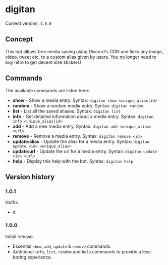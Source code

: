 # digitan

Current version: `1.0.0`

## Concept

This bot allows free media saving using Discord's CDN and links any image, video, tweet etc. to a custom alias given by users. You no longer need to buy nitro to get decent size stickers!

## Commands

The available commands are listed here:

- **show** - Show a media entry. Syntax: `digitan show <unique_alias|id>`
- **random** - Show a random media entry. Syntax: `digitan random`
- **list** - List all the saved aliases. Syntax: `digitan list`
- **info** - Get detailed information about a media entry. Syntax: `digitan info <unique_alias|id>`
- **add** - Add a new media entry. Syntax: `digitan add <unique_alias> <url>`
- **remove** - Remove a media entry. Syntax: `digitan remove <id>`
- **update:alias** - Update the alias for a media entry. Syntax: `digitan update <id> <unique_alias>`
- **update:url** - Update the url for a media entry. Syntax: `digitan update <id> <url>`
- **help** - Display this help with the bot. Syntax: `digitan help`

## Version history

### 1.0.1

Hotfix.

- d

### 1.0.0

Initial release.

- Essential `show`, `add`, `update` & `remove` commands.
- Additional `info`, `list`, `random` and `help` commands to provide a less-boring experience.

